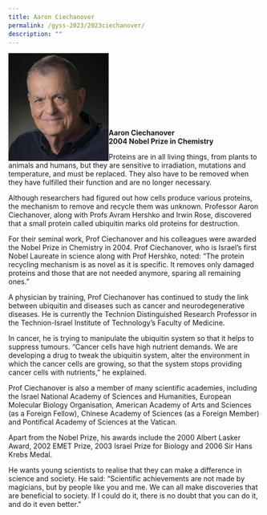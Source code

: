 ```yaml
---
title: Aaron Ciechanover
permalink: /gyss-2023/2023ciechanover/
description: ""
---
```

<img src="/images/GYSS%202022/aaron%20c.png" alt="Aaron Ciechanover" align="left" style="width:200px">
<br>
<br>
<br>
<br>
<br>
<br>
<br>
<br>

**Aaron Ciechanover** <br>
**2004 Nobel Prize in Chemistry**

Proteins are in all living things, from plants to animals and humans, but they are sensitive to irradiation, mutations and temperature, and must be replaced. They also have to be removed when they have fulfilled their function and are no longer necessary.  
  
Although researchers had figured out how cells produce various proteins, the mechanism to remove and recycle them was unknown. Professor Aaron Ciechanover, along with Profs Avram Hershko and Irwin Rose, discovered that a small protein called ubiquitin marks old proteins for destruction.&nbsp;  
  
For their seminal work, Prof Ciechanover and his colleagues were awarded the Nobel Prize in Chemistry in 2004. Prof Ciechanover, who is Israel’s first Nobel Laureate in science along with Prof Hershko, noted: “The protein recycling mechanism is as novel as it is specific. It removes only damaged proteins and those that are not needed anymore, sparing all remaining ones.”&nbsp;  
  
A physician by training, Prof Ciechanover has continued to study the link between ubiquitin and diseases such as cancer and neurodegenerative diseases. He is currently the Technion Distinguished Research Professor in the Technion-Israel Institute of Technology’s Faculty of Medicine.&nbsp;  
  
In cancer, he is trying to manipulate the ubiquitin system so that it helps to suppress tumours. “Cancer cells have high nutrient demands. We are developing a drug to tweak the ubiquitin system, alter the environment in which the cancer cells are growing, so that the system stops providing cancer cells with nutrients,” he explained.&nbsp;  
  
Prof Ciechanover is also a member of many scientific academies, including the Israel National Academy of Sciences and Humanities, European Molecular Biology Organisation, American Academy of Arts and Sciences (as a Foreign Fellow), Chinese Academy of Sciences (as a Foreign Member) and Pontifical Academy of Sciences at the Vatican.  
  
Apart from the Nobel Prize, his awards include the 2000 Albert Lasker Award, 2002 EMET Prize, 2003 Israel Prize for Biology and 2006 Sir Hans Krebs Medal.&nbsp;  
  
He wants young scientists to realise that they can make a difference in science and society. He said: “Scientific achievements are not made by magicians, but by people like you and me. We can all make discoveries that are beneficial to society. If I could do it, there is no doubt that you can do it, and do it even better.”